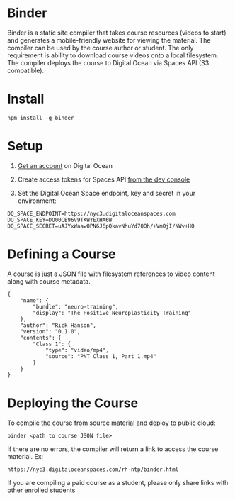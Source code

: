 # Binder

Binder is a static site compiler that takes course resources (videos to start) and generates a mobile-friendly website for viewing the material. The compiler can be used by the course author or student. The only requirement is ability to download course videos onto a local filesystem. The compiler deploys the course to Digital Ocean via Spaces API (S3 compatible). 

# Install

```
npm install -g binder
```

# Setup

1. [Get an account](https://cloud.digitalocean.com/registrations/new) on Digital Ocean

2. Create access tokens for Spaces API [from the dev console](https://cloud.digitalocean.com/account/api/tokens)

3. Set the Digital Ocean Space endpoint, key and secret in your environment:

```
DO_SPACE_ENDPOINT=https://nyc3.digitaloceanspaces.com
DO_SPACE_KEY=DO00CE96V9TKWYEXHA6W
DO_SPACE_SECRET=uAJYxWaawOPN6J6pQkavNhuYd7QQh/+VmOjI/NWv+HQ
```

# Defining a Course

A course is just a JSON file with filesystem references to video content along with course metadata.

```
{ 
    "name": { 
        "bundle": "neuro-training",
        "display": "The Positive Neuroplasticity Training"
    },
    "author": "Rick Hanson",
    "version": "0.1.0",
    "contents": { 
        "Class 1": { 
            "type": "video/mp4",
            "source": "PNT Class 1, Part 1.mp4"
        }
    }
}
```

# Deploying the Course

To compile the course from source material and deploy to public cloud: 

```
binder <path to course JSON file>
```

If there are no errors, the compiler will return a link to access the course material. Ex: 

```
https://nyc3.digitaloceanspaces.com/rh-ntp/binder.html
```
If you are compiling a paid course as a student, please only share links with other enrolled students
